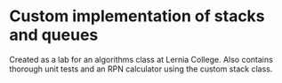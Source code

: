 # Custom implementation of stacks and queues

Created as a lab for an algorithms class at Lernia College. Also contains
thorough unit tests and an RPN calculator using the custom stack class.
